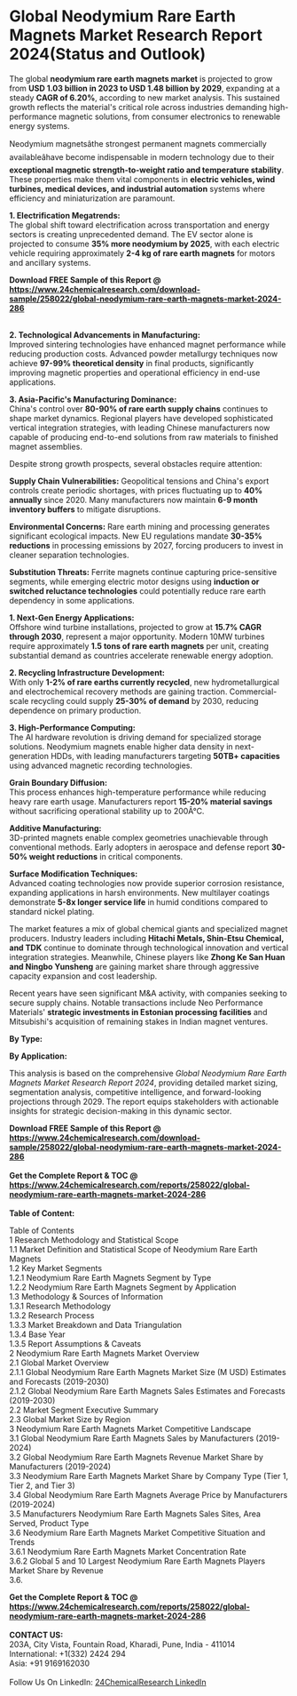 <h1>Global Neodymium Rare Earth Magnets Market Research Report 2024(Status and Outlook)</h1><p>The global <strong>neodymium rare earth magnets market</strong> is projected to grow from <strong>USD 1.03 billion in 2023 to USD 1.48 billion by 2029</strong>, expanding at a steady <strong>CAGR of 6.20%</strong>, according to new market analysis. This sustained growth reflects the material's critical role across industries demanding high-performance magnetic solutions, from consumer electronics to renewable energy systems.</p><p>Neodymium magnetsâthe strongest permanent magnets commercially availableâhave become indispensable in modern technology due to their <strong>exceptional magnetic strength-to-weight ratio and temperature stability</strong>. These properties make them vital components in <strong>electric vehicles, wind turbines, medical devices, and industrial automation</strong> systems where efficiency and miniaturization are paramount.</p><p><strong>1. Electrification Megatrends:</strong><br>
The global shift toward electrification across transportation and energy sectors is creating unprecedented demand. The EV sector alone is projected to consume <strong>35% more neodymium by 2025</strong>, with each electric vehicle requiring approximately <strong>2-4 kg of rare earth magnets</strong> for motors and ancillary systems.</p><div><b>Download FREE Sample of this Report @ 
            <a href="https://www.24chemicalresearch.com/download-sample/258022/global-neodymium-rare-earth-magnets-market-2024-286">
            https://www.24chemicalresearch.com/download-sample/258022/global-neodymium-rare-earth-magnets-market-2024-286</a></b></div><br><p><strong>2. Technological Advancements in Manufacturing:</strong><br>
Improved sintering technologies have enhanced magnet performance while reducing production costs. Advanced powder metallurgy techniques now achieve <strong>97-99% theoretical density</strong> in final products, significantly improving magnetic properties and operational efficiency in end-use applications.</p><p><strong>3. Asia-Pacific's Manufacturing Dominance:</strong><br>
China's control over <strong>80-90% of rare earth supply chains</strong> continues to shape market dynamics. Regional players have developed sophisticated vertical integration strategies, with leading Chinese manufacturers now capable of producing end-to-end solutions from raw materials to finished magnet assemblies.</p><p>Despite strong growth prospects, several obstacles require attention:</p><p><strong>Supply Chain Vulnerabilities:</strong> Geopolitical tensions and China's export controls create periodic shortages, with prices fluctuating up to <strong>40% annually</strong> since 2020. Many manufacturers now maintain <strong>6-9 month inventory buffers</strong> to mitigate disruptions.</p><p><strong>Environmental Concerns:</strong> Rare earth mining and processing generates significant ecological impacts. New EU regulations mandate <strong>30-35% reductions</strong> in processing emissions by 2027, forcing producers to invest in cleaner separation technologies.</p><p><strong>Substitution Threats:</strong> Ferrite magnets continue capturing price-sensitive segments, while emerging electric motor designs using <strong>induction or switched reluctance technologies</strong> could potentially reduce rare earth dependency in some applications.</p><p><strong>1. Next-Gen Energy Applications:</strong><br>
Offshore wind turbine installations, projected to grow at <strong>15.7% CAGR through 2030</strong>, represent a major opportunity. Modern 10MW turbines require approximately <strong>1.5 tons of rare earth magnets</strong> per unit, creating substantial demand as countries accelerate renewable energy adoption.</p><p><strong>2. Recycling Infrastructure Development:</strong><br>
With only <strong>1-2% of rare earths currently recycled</strong>, new hydrometallurgical and electrochemical recovery methods are gaining traction. Commercial-scale recycling could supply <strong>25-30% of demand</strong> by 2030, reducing dependence on primary production.</p><p><strong>3. High-Performance Computing:</strong><br>
The AI hardware revolution is driving demand for specialized storage solutions. Neodymium magnets enable higher data density in next-generation HDDs, with leading manufacturers targeting <strong>50TB+ capacities</strong> using advanced magnetic recording technologies.</p><p><strong>Grain Boundary Diffusion:</strong><br>
	This process enhances high-temperature performance while reducing heavy rare earth usage. Manufacturers report <strong>15-20% material savings</strong> without sacrificing operational stability up to 200Â°C.</p><p><strong>Additive Manufacturing:</strong><br>
	3D-printed magnets enable complex geometries unachievable through conventional methods. Early adopters in aerospace and defense report <strong>30-50% weight reductions</strong> in critical components.</p><p><strong>Surface Modification Techniques:</strong><br>
	Advanced coating technologies now provide superior corrosion resistance, expanding applications in harsh environments. New multilayer coatings demonstrate <strong>5-8x longer service life</strong> in humid conditions compared to standard nickel plating.</p><p>The market features a mix of global chemical giants and specialized magnet producers. Industry leaders including <strong>Hitachi Metals, Shin-Etsu Chemical, and TDK</strong> continue to dominate through technological innovation and vertical integration strategies. Meanwhile, Chinese players like <strong>Zhong Ke San Huan and Ningbo Yunsheng</strong> are gaining market share through aggressive capacity expansion and cost leadership.</p><p>Recent years have seen significant M&amp;A activity, with companies seeking to secure supply chains. Notable transactions include Neo Performance Materials' <strong>strategic investments in Estonian processing facilities</strong> and Mitsubishi's acquisition of remaining stakes in Indian magnet ventures.</p><p><strong>By Type:</strong></p><p><strong>By Application:</strong></p><p>This analysis is based on the comprehensive <em>Global Neodymium Rare Earth Magnets Market Research Report 2024</em>, providing detailed market sizing, segmentation analysis, competitive intelligence, and forward-looking projections through 2029. The report equips stakeholders with actionable insights for strategic decision-making in this dynamic sector.</p><div><b>Download FREE Sample of this Report @ 
            <a href="https://www.24chemicalresearch.com/download-sample/258022/global-neodymium-rare-earth-magnets-market-2024-286">
            https://www.24chemicalresearch.com/download-sample/258022/global-neodymium-rare-earth-magnets-market-2024-286</a></b></div><br><div><b>Get the Complete Report & TOC @ 
            <a href="https://www.24chemicalresearch.com/reports/258022/global-neodymium-rare-earth-magnets-market-2024-286">
            https://www.24chemicalresearch.com/reports/258022/global-neodymium-rare-earth-magnets-market-2024-286</a></b></div><br>
            <b>Table of Content:</b><p>Table of Contents<br />
1 Research Methodology and Statistical Scope<br />
1.1 Market Definition and Statistical Scope of Neodymium Rare Earth Magnets<br />
1.2 Key Market Segments<br />
1.2.1 Neodymium Rare Earth Magnets Segment by Type<br />
1.2.2 Neodymium Rare Earth Magnets Segment by Application<br />
1.3 Methodology & Sources of Information<br />
1.3.1 Research Methodology<br />
1.3.2 Research Process<br />
1.3.3 Market Breakdown and Data Triangulation<br />
1.3.4 Base Year<br />
1.3.5 Report Assumptions & Caveats<br />
2 Neodymium Rare Earth Magnets Market Overview<br />
2.1 Global Market Overview<br />
2.1.1 Global Neodymium Rare Earth Magnets Market Size (M USD) Estimates and Forecasts (2019-2030)<br />
2.1.2 Global Neodymium Rare Earth Magnets Sales Estimates and Forecasts (2019-2030)<br />
2.2 Market Segment Executive Summary<br />
2.3 Global Market Size by Region<br />
3 Neodymium Rare Earth Magnets Market Competitive Landscape<br />
3.1 Global Neodymium Rare Earth Magnets Sales by Manufacturers (2019-2024)<br />
3.2 Global Neodymium Rare Earth Magnets Revenue Market Share by Manufacturers (2019-2024)<br />
3.3 Neodymium Rare Earth Magnets Market Share by Company Type (Tier 1, Tier 2, and Tier 3)<br />
3.4 Global Neodymium Rare Earth Magnets Average Price by Manufacturers (2019-2024)<br />
3.5 Manufacturers Neodymium Rare Earth Magnets Sales Sites, Area Served, Product Type<br />
3.6 Neodymium Rare Earth Magnets Market Competitive Situation and Trends<br />
3.6.1 Neodymium Rare Earth Magnets Market Concentration Rate<br />
3.6.2 Global 5 and 10 Largest Neodymium Rare Earth Magnets Players Market Share by Revenue<br />
3.6.</p><div><b>Get the Complete Report & TOC @ 
            <a href="https://www.24chemicalresearch.com/reports/258022/global-neodymium-rare-earth-magnets-market-2024-286">
            https://www.24chemicalresearch.com/reports/258022/global-neodymium-rare-earth-magnets-market-2024-286</a></b></div><br><b>CONTACT US:</b><br>
            203A, City Vista, Fountain Road, Kharadi, Pune, India - 411014<br>
            International: +1(332) 2424 294<br>
            Asia: +91 9169162030 <br><br>
            Follow Us On LinkedIn: <a href="https://www.linkedin.com/company/24chemicalresearch/">24ChemicalResearch LinkedIn</a>
